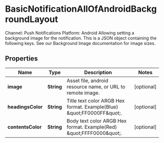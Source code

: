 

# BasicNotificationAllOfAndroidBackgroundLayout

Channel: Push Notifications Platform: Android Allowing setting a background image for the notification. This is a JSON object containing the following keys. See our Background Image documentation for image sizes. 

## Properties

| Name | Type | Description | Notes |
|------------ | ------------- | ------------- | -------------|
|**image** | **String** | Asset file, android resource name, or URL to remote image. |  [optional] |
|**headingsColor** | **String** | Title text color ARGB Hex format. Example(Blue) \&quot;FF0000FF\&quot;. |  [optional] |
|**contentsColor** | **String** | Body text color ARGB Hex format. Example(Red) \&quot;FFFF0000\&quot;. |  [optional] |



